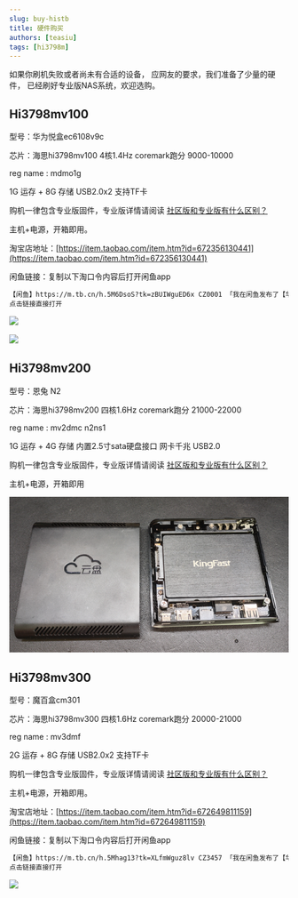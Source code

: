 ```yaml
---
slug: buy-histb
title: 硬件购买
authors: [teasiu]
tags: [hi3798m]
---
```


如果你刷机失败或者尚未有合适的设备，
应网友的要求，我们准备了少量的硬件，
已经刷好专业版NAS系统，欢迎选购。

## Hi3798mv100

型号：华为悦盒ec6108v9c  

芯片：海思hi3798mv100  4核1.4Hz  coremark跑分 9000-10000  

reg name : mdmo1g  
 
1G 运存 + 8G 存储  USB2.0x2 支持TF卡  

购机一律包含专业版固件，专业版详情请阅读 [社区版和专业版有什么区别？](/vippro)  

主机+电源，开箱即用。  

淘宝店地址：[https://item.taobao.com/item.htm?id=672356130441](https://item.taobao.com/item.htm?id=672356130441)

闲鱼链接：复制以下淘口令内容后打开闲鱼app  

```html
【闲鱼】https://m.tb.cn/h.5M6DsoS?tk=zBUIWguED6x CZ0001 「我在闲鱼发布了【华为机顶盒打造的Linux服务器。】」
点击链接直接打开
```

![](./v9c.jpg)  

![](./v9c-pack.png)  



## Hi3798mv200

型号：恩兔 N2   

芯片：海思hi3798mv200  四核1.6Hz  coremark跑分 21000-22000  

reg name : mv2dmc n2ns1  
 
1G 运存 + 4G 存储 内置2.5寸sata硬盘接口 网卡千兆 USB2.0  

购机一律包含专业版固件，专业版详情请阅读 [社区版和专业版有什么区别？](/vippro)   

主机+电源，开箱即用  

![](./n2-1.jpg)  


## Hi3798mv300

型号：魔百盒cm301  

芯片：海思hi3798mv300  四核1.6Hz  coremark跑分 20000-21000  

reg name : mv3dmf  
 
2G 运存 + 8G 存储  USB2.0x2 支持TF卡  

购机一律包含专业版固件，专业版详情请阅读 [社区版和专业版有什么区别？](/vippro)  

主机+电源，开箱即用。  

淘宝店地址：[https://item.taobao.com/item.htm?id=672649811159](https://item.taobao.com/item.htm?id=672649811159)

闲鱼链接：复制以下淘口令内容后打开闲鱼app  

```html
【闲鱼】https://m.tb.cn/h.5Mhag13?tk=XLfmWguz8lv CZ3457 「我在闲鱼发布了【华为海思芯片机顶盒nas系统】」
点击链接直接打开
```


![](./cm301-pack.png)  





